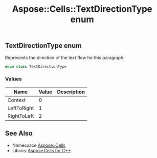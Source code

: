 ﻿---
title: Aspose::Cells::TextDirectionType enum
linktitle: TextDirectionType
second_title: Aspose.Cells for C++ API Reference
description: 'Aspose::Cells::TextDirectionType enum. Represents the direction of the text flow for this paragraph in C++.'
type: docs
weight: 27000
url: /cpp/aspose.cells/textdirectiontype/
---
## TextDirectionType enum


Represents the direction of the text flow for this paragraph.

```cpp
enum class TextDirectionType
```

### Values

| Name | Value | Description |
| --- | --- | --- |
| Context | 0 | <br> |
| LeftToRight | 1 | <br> |
| RightToLeft | 2 | <br> |

## See Also

* Namespace [Aspose::Cells](../)
* Library [Aspose.Cells for C++](../../)
